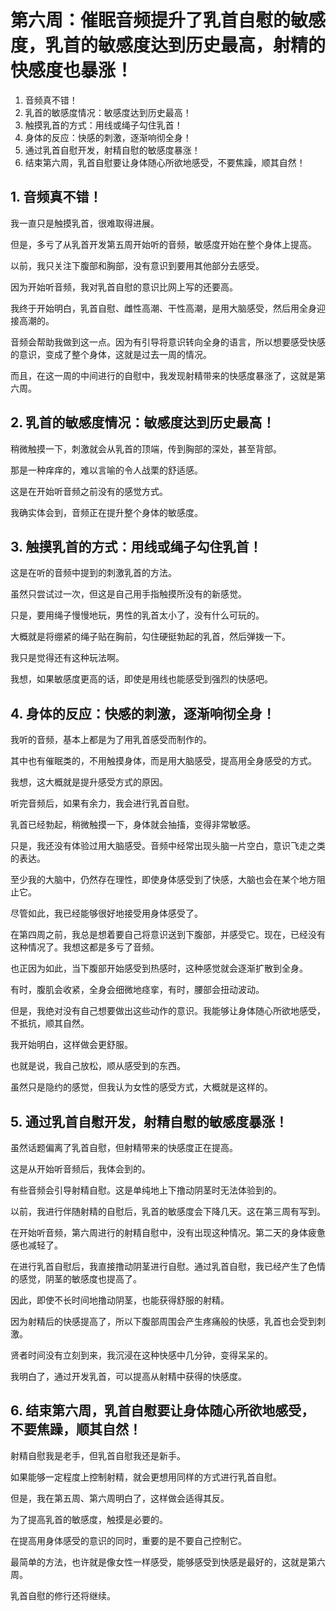 # 第六周：催眠音频提升了乳首自慰的敏感度，乳首的敏感度达到历史最高，射精的快感度也暴涨！ [​](#第六周-催眠音频提升了乳首自慰的敏感度-乳首的敏感度达到历史最高-射精的快感度也暴涨)

1.  音频真不错！
2.  乳首的敏感度情况：敏感度达到历史最高！
3.  触摸乳首的方式：用线或绳子勾住乳首！
4.  身体的反应：快感的刺激，逐渐响彻全身！
5.  通过乳首自慰开发，射精自慰的敏感度暴涨！
6.  结束第六周，乳首自慰要让身体随心所欲地感受，不要焦躁，顺其自然！

## 1\. 音频真不错！ [​](#_1-音频真不错)

我一直只是触摸乳首，很难取得进展。

但是，多亏了从乳首开发第五周开始听的音频，敏感度开始在整个身体上提高。

以前，我只关注下腹部和胸部，没有意识到要用其他部分去感受。

因为开始听音频，我对乳首自慰的意识比网上写的还要高。

我终于开始明白，乳首自慰、雌性高潮、干性高潮，是用大脑感受，然后用全身迎接高潮的。

音频会帮助我做到这一点。因为有引导将意识转向全身的语言，所以想要感受快感的意识，变成了整个身体，这就是过去一周的情况。

而且，在这一周的中间进行的自慰中，我发现射精带来的快感度暴涨了，这就是第六周。

## 2\. 乳首的敏感度情况：敏感度达到历史最高！ [​](#_2-乳首的敏感度情况-敏感度达到历史最高)

稍微触摸一下，刺激就会从乳首的顶端，传到胸部的深处，甚至背部。

那是一种痒痒的，难以言喻的令人战栗的舒适感。

这是在开始听音频之前没有的感觉方式。

我确实体会到，音频正在提升整个身体的敏感度。

## 3\. 触摸乳首的方式：用线或绳子勾住乳首！ [​](#_3-触摸乳首的方式-用线或绳子勾住乳首)

这是在听的音频中提到的刺激乳首的方法。

虽然只尝试过一次，但这是自己用手指触摸所没有的新感觉。

只是，要用绳子慢慢地玩，男性的乳首太小了，没有什么可玩的。

大概就是将绷紧的绳子贴在胸前，勾住硬挺勃起的乳首，然后弹拨一下。

我只是觉得还有这种玩法啊。

我想，如果敏感度更高的话，即使是用线也能感受到强烈的快感吧。

## 4\. 身体的反应：快感的刺激，逐渐响彻全身！ [​](#_4-身体的反应-快感的刺激-逐渐响彻全身)

我听的音频，基本上都是为了用乳首感受而制作的。

其中也有催眠类的，不用触摸身体，而是用大脑感受，提高用全身感受的方式。

我想，这大概就是提升感受方式的原因。

听完音频后，如果有余力，我会进行乳首自慰。

乳首已经勃起，稍微触摸一下，身体就会抽搐，变得非常敏感。

只是，我还没有体验过用大脑感受。音频中经常出现头脑一片空白，意识飞走之类的表达。

至少我的大脑中，仍然存在理性，即使身体感受到了快感，大脑也会在某个地方阻止它。

尽管如此，我已经能够很好地接受用身体感受了。

在第四周之前，我总是想着要自己将意识送到下腹部，并感受它。现在，已经没有这种情况了。我想这都是多亏了音频。

也正因为如此，当下腹部开始感受到热感时，这种感觉就会逐渐扩散到全身。

有时，腹肌会收紧，全身会细微地痉挛，有时，腰部会扭动波动。

但是，我绝对没有自己想要做出这些动作的意识。我能够让身体随心所欲地感受，不抵抗，顺其自然。

我开始明白，这样做会更舒服。

也就是说，我自己放松，顺从感受到的东西。

虽然只是隐约的感觉，但我认为女性的感受方式，大概就是这样的。

## 5\. 通过乳首自慰开发，射精自慰的敏感度暴涨！ [​](#_5-通过乳首自慰开发-射精自慰的敏感度暴涨)

虽然话题偏离了乳首自慰，但射精带来的快感度正在提高。

这是从开始听音频后，我体会到的。

有些音频会引导射精自慰。这是单纯地上下撸动阴茎时无法体验到的。

以前，我进行伴随射精的自慰后，乳首的敏感度会下降几天。这在第三周有写到。

在开始听音频，第六周进行的射精自慰中，没有出现这种情况。第二天的身体疲惫感也减轻了。

在进行乳首自慰后，我直接撸动阴茎进行自慰。通过乳首自慰，我已经产生了色情的感觉，阴茎的敏感度也提高了。

因此，即使不长时间地撸动阴茎，也能获得舒服的射精。

因为射精后的快感提高了，所以下腹部周围会产生疼痛般的快感，乳首也会受到刺激。

贤者时间没有立刻到来，我沉浸在这种快感中几分钟，变得呆呆的。

我明白了，通过开发乳首，可以提高从射精中获得的快感度。

## 6\. 结束第六周，乳首自慰要让身体随心所欲地感受，不要焦躁，顺其自然！ [​](#_6-结束第六周-乳首自慰要让身体随心所欲地感受-不要焦躁-顺其自然)

射精自慰我是老手，但乳首自慰我还是新手。

如果能够一定程度上控制射精，就会更想用同样的方式进行乳首自慰。

但是，我在第五周、第六周明白了，这样做会适得其反。

为了提高乳首的敏感度，触摸是必要的。

在提高用身体感受的意识的同时，重要的是不要自己控制它。

最简单的方法，也许就是像女性一样感受，能够感受到快感是最好的，这就是第六周。

乳首自慰的修行还将继续。